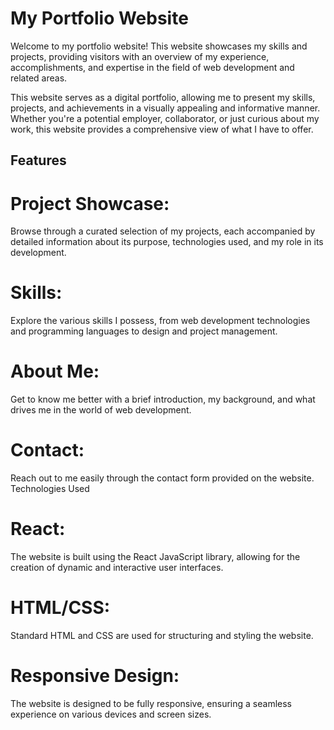 # My Portfolio Website

Welcome to my portfolio website! This website showcases my skills and projects, providing visitors with an overview of my experience, accomplishments, and expertise in the field of web development and related areas.

This website serves as a digital portfolio, allowing me to present my skills, projects, and achievements in a visually appealing and informative manner. Whether you're a potential employer, collaborator, or just curious about my work, this website provides a comprehensive view of what I have to offer.

## Features

# Project Showcase: 
Browse through a curated selection of my projects, each accompanied by detailed information about its purpose, technologies used, and my role in its development.
# Skills: 
Explore the various skills I possess, from web development technologies and programming languages to design and project management.
# About Me: 
Get to know me better with a brief introduction, my background, and what drives me in the world of web development.
# Contact: 
Reach out to me easily through the contact form provided on the website.
Technologies Used

# React: 
The website is built using the React JavaScript library, allowing for the creation of dynamic and interactive user interfaces.
# HTML/CSS: 
Standard HTML and CSS are used for structuring and styling the website.
# Responsive Design: 
The website is designed to be fully responsive, ensuring a seamless experience on various devices and screen sizes.
